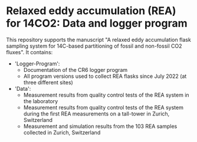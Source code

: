 # Relaxed eddy accumulation (REA) for 14CO2: Data and logger program

This repository supports the manuscript "A relaxed eddy accumulation flask sampling system for 14C-based partitioning of fossil and non-fossil CO2 fluxes". It contains:

- 'Logger-Program':
  - Documentation of the CR6 logger program
  - All program versions used to collect REA flasks since July 2022 (at three different sites)
- 'Data':
  -  Measurement results from quality control tests of the REA system in the laboratory
  -  Measurement results from quality control tests of the REA system during the first REA measurements on a tall-tower in Zurich, Switzerland
  -  Measurement and simulation results from the 103 REA samples collected in Zurich, Switzerland
